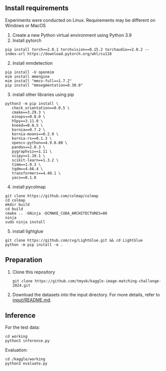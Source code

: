 ## Install requirements
Experiments were conducted on Linux. Requirements may be different on Windows or MacOS

1. Create a new Python virtual environment using Python 3.9
1. Install pytorch 
```
pip install torch==2.0.1 torchvision==0.15.2 torchaudio==2.0.2 --index-url https://download.pytorch.org/whl/cu118
```
2. Install mmdetection
```
pip install -U openmim
mim install mmengine
mim install "mmcv-full==1.7.2"
pip install "mmsegmentation=0.30.0"
```
3. install other libraries using pip
```
python3 -m pip install \
   check_orientation==0.0.5 \
   cmake==3.29.3 \
   einops==0.8.0 \
   h5py==3.11.0 \
   kneed==0.8.5 \
   kornia==0.7.2 \
   kornia-moons==0.2.9 \
   kornia-rs==0.1.3 \
   opencv-python==4.9.0.80 \
   pandas==2.0.3 \
   pygraphviz==1.11 \
   scipy==1.10.1 \
   scikit-learn==1.3.2 \
   timm==1.0.3 \
   tqdm==4.66.4 \
   transformers==4.40.1 \
   yacs==0.1.8
```
4. install pycolmap
```
git clone https://github.com/colmap/colmap
cd colmap
mkdir build
cd build
cmake .. -GNinja -DCMAKE_CUDA_ARCHITECTURES=86
ninja
sudo ninja install
```
5. install lightglue
```
git clone https://github.com/cvg/LightGlue.git && cd LightGlue
python -m pip install -e .
```


## Preparation
1. Clone this repository
   ```
   git clone https://github.com/tmyok/kaggle-image-matching-challenge-2024.git
   ```
2. Download the datasets into the input directory. For more details, refer to [input/README.md](input/README.md).

## Inference
For the test data:
```
cd working
python3 inference.py
```

Evaluation:
```
cd /kaggle/working
python3 evaluate.py
```